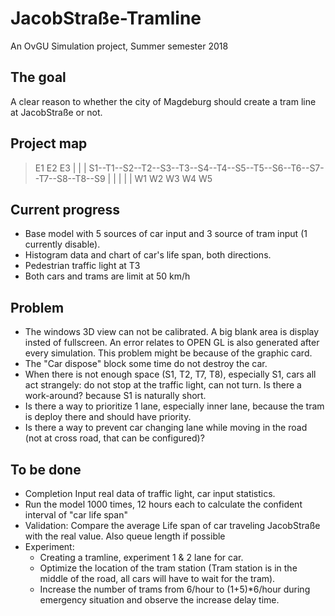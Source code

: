 # JacobStraße-Tramline
An OvGU Simulation project, Summer semester 2018

## The goal
A clear reason to whether the city of Magdeburg should create a tram line at JacobStraße or not.

## Project map

<blockquote>
                    E1              E2                      E3
                    |               |                       |
S1--T1--S2--T2--S3--T3--S4--T4--S5--T5--S6--T6--S7--T7--S8--T8--S9
    |       |               |               |       |
    W1      W2              W3              W4      W5
</blockquote>

## Current progress

* Base model with 5 sources of car input and 3 source of tram input (1 currently disable).
* Histogram data and chart of car's life span, both directions.
* Pedestrian traffic light at T3
* Both cars and trams are limit at 50 km/h

## Problem

* The windows 3D view can not be calibrated. A big blank area is display insted of fullscreen.  An error relates to OPEN GL is also generated after every simulation.  This problem might be because of the graphic card.
* The "Car dispose" block some time do not destroy the car.
* When there is not enough space (S1, T2, T7, T8), especially S1, cars all act strangely: do not stop at the traffic light, can not turn. Is there a work-around? because S1 is naturally short.
* Is there a way to prioritize 1 lane, especially inner lane, because the tram is deploy there and should have priority.
* Is there a way to prevent car changing lane while moving in the road (not at cross road, that can be configured)? 

## To be done

* Completion Input real data of traffic light, car input statistics.
* Run the model 1000 times, 12 hours each to calculate the confident interval of "car life span"
* Validation: Compare the average Life span of car traveling JacobStraße with the real value. Also queue length if possible
* Experiment:
  * Creating a tramline, experiment 1 & 2 lane for car.
  * Optimize the location of the tram station (Tram station is in the middle of the road, all cars will have to wait for the tram).
  * Increase the number of trams from 6/hour to (1+5)\*6/hour during emergency situation and observe the increase delay time.
